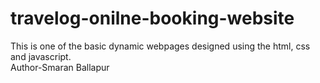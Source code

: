 # travelog-onilne-booking-website
This is one of the basic dynamic webpages designed using the html, css and javascript.
<br>
Author-Smaran Ballapur
